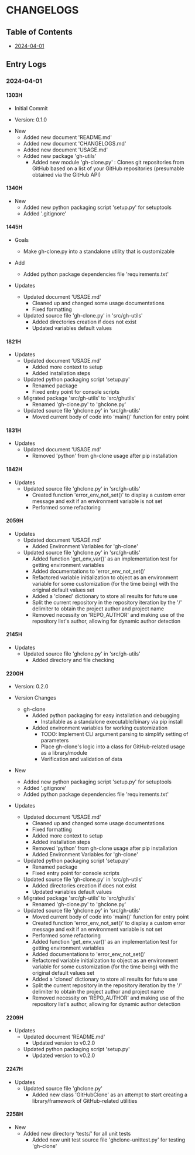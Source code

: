 # CHANGELOGS

## Table of Contents
+ [2024-04-01](#2024-04-01)

## Entry Logs
### 2024-04-01
#### 1303H
+ Initial Commit

+ Version: 0.1.0

- New
    + Added new document 'README.md'
    + Added new document 'CHANGELOGS.md'
    + Added new document 'USAGE.md'
    - Added new package 'gh-utils'
        + Added new module 'gh-clone.py' : Clones git repositories from GitHub based on a list of your GitHub repositories (presumable obtained via the GitHub API)


#### 1340H
- New
    + Added new python packaging script 'setup.py' for setuptools
    + Added '.gitignore'

#### 1445H
- Goals
    + Make gh-clone.py into a standalone utility that is customizable

- Add
    + Added python package dependencies file 'requirements.txt'

- Updates
    - Updated document 'USAGE.md'
        + Cleaned up and changed some usage documentations
        + Fixed formatting
    - Updated source file 'gh-clone.py' in 'src/gh-utils'
        + Added directories creation if does not exist
        + Updated variables default values

#### 1821H
- Updates
    - Updated document 'USAGE.md'
        + Added more context to setup
        + Added installation steps
    - Updated python packaging script 'setup.py'
        + Renamed package
        + Fixed entry point for console scripts
    - Migrated package 'src/gh-utils' to 'src/ghutils'
        + Renamed 'gh-clone.py' to 'ghclone.py'
    - Updated source file 'ghclone.py' in 'src/gh-utils'
        + Moved current body of code into 'main()' function for entry point

#### 1831H
- Updates
    - Updated document 'USAGE.md'
        + Removed 'python' from gh-clone usage after pip installation

#### 1842H
- Updates
    - Updated source file 'ghclone.py' in 'src/gh-utils'
        + Created function 'error_env_not_set()' to display a custom error message and exit if an environment variable is not set
        + Performed some refactoring

#### 2059H
- Updates
    - Updated document 'USAGE.md'
        + Added Environment Variables for 'gh-clone'
    - Updated source file 'ghclone.py' in 'src/gh-utils'
        + Added function 'get_env_var()' as an implementation test for getting environment variables
        + Added documentations to 'error_env_not_set()'
        + Refactored variable initialization to object as an environment variable for some customization (for the time being) with the original default values set
        + Added a 'cloned' dictionary to store all results for future use
        + Split the current repository in the repository iteration by the '/' delimiter to obtain the project author and project name
        + Removed necessity on 'REPO_AUTHOR' and making use of the repository list's author, allowing for dynamic author detection

#### 2145H
- Updates
    - Updated source file 'ghclone.py' in 'src/gh-utils'
        + Added directory and file checking

#### 2200H
+ Version: 0.2.0

- Version Changes
    - gh-clone
        - Added python packaging for easy installation and debugging
            + Installable as a standalone executable/binary via pip install
        - Added environment variables for working customization
            + TODO: Implement CLI argument parsing to simplify setting of parameters
            + Place gh-clone's logic into a class for GitHub-related usage as a library/module
            + Verification and validation of data

- New
    + Added new python packaging script 'setup.py' for setuptools
    + Added '.gitignore'
    + Added python package dependencies file 'requirements.txt'

- Updates
    - Updated document 'USAGE.md'
        + Cleaned up and changed some usage documentations
        + Fixed formatting
        + Added more context to setup
        + Added installation steps
        + Removed 'python' from gh-clone usage after pip installation
        + Added Environment Variables for 'gh-clone'
    - Updated python packaging script 'setup.py'
        + Renamed package
        + Fixed entry point for console scripts
    - Updated source file 'gh-clone.py' in 'src/gh-utils'
        + Added directories creation if does not exist
        + Updated variables default values
    - Migrated package 'src/gh-utils' to 'src/ghutils'
        + Renamed 'gh-clone.py' to 'ghclone.py'
    - Updated source file 'ghclone.py' in 'src/gh-utils'
        + Moved current body of code into 'main()' function for entry point
        + Created function 'error_env_not_set()' to display a custom error message and exit if an environment variable is not set
        + Performed some refactoring
        + Added function 'get_env_var()' as an implementation test for getting environment variables
        + Added documentations to 'error_env_not_set()'
        + Refactored variable initialization to object as an environment variable for some customization (for the time being) with the original default values set
        + Added a 'cloned' dictionary to store all results for future use
        + Split the current repository in the repository iteration by the '/' delimiter to obtain the project author and project name
        + Removed necessity on 'REPO_AUTHOR' and making use of the repository list's author, allowing for dynamic author detection

#### 2209H
- Updates
    - Updated document 'README.md'
        + Updated version to v0.2.0
    - Updated python packaging script 'setup.py'
        + Updated version to v0.2.0

#### 2247H
- Updates
    - Updated source file 'ghclone.py'
        + Added new class 'GitHubClone' as an attempt to start creating a library/framework of GitHub-related utilities

#### 2258H
- New
    - Added new directory 'tests/' for all unit tests
        + Added new unit test source file 'ghclone-unittest.py' for testing 'gh-clone'

